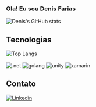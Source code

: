 
### Ola! Eu sou Denis Farias

![Denis's GitHub stats](https://github-readme-stats.vercel.app/api?username=Denis-carlos-farias&show_icons=true&theme=dark)


## Tecnologias

![Top Langs](https://github-readme-stats.vercel.app/api/top-langs/?username=Denis-carlos-farias&hide_progress=true&theme=dark)

<div style="display: inline_block">
<img align="center" alt=".net" src="https://img.shields.io/badge/.NET-5C2D91?style=for-the-badge&logo=.net&logoColor=white"/>
<img align="center" alt="golang" src="https://img.shields.io/badge/Go-00ADD8?style=for-the-badge&logo=go&logoColor=white"/>
<img align="center" alt="unity" src="https://img.shields.io/badge/Unity-100000?style=for-the-badge&logo=unity&logoColor=white"/>
<img align="center" alt="xamarin" src="https://img.shields.io/badge/Xamarin-3498DB?style=for-the-badge&logo=xamarin&logoColor=white"/>
</div>

## Contato

[![Linkedin](https://img.shields.io/badge/LinkedIn-0077B5?style=for-the-badge&logo=linkedin&logoColor=white)](https://www.linkedin.com/in/deniscarlosfarias/)
